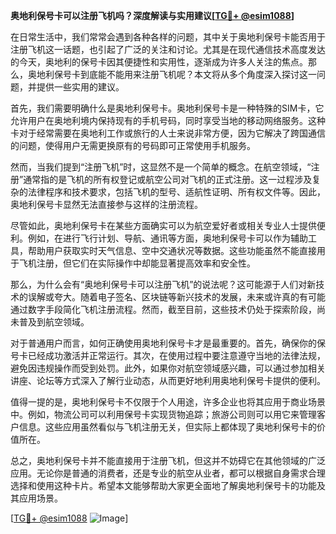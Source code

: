 **奥地利保号卡可以注册飞机吗？深度解读与实用建议[[TG💪+ @esim1088](https://t.me/s/esim1088)]**

在日常生活中，我们常常会遇到各种各样的问题，其中关于奥地利保号卡能否用于注册飞机这一话题，也引起了广泛的关注和讨论。尤其是在现代通信技术高度发达的今天，奥地利的保号卡因其便捷性和实用性，逐渐成为许多人关注的焦点。那么，奥地利保号卡到底能不能用来注册飞机呢？本文将从多个角度深入探讨这一问题，并提供一些实用的建议。

首先，我们需要明确什么是奥地利保号卡。奥地利保号卡是一种特殊的SIM卡，它允许用户在奥地利境内保持现有的手机号码，同时享受当地的移动网络服务。这种卡对于经常需要在奥地利工作或旅行的人士来说非常方便，因为它解决了跨国通信的问题，使得用户无需更换原有的号码即可正常使用手机服务。

然而，当我们提到“注册飞机”时，这显然不是一个简单的概念。在航空领域，“注册”通常指的是飞机的所有权登记或航空公司对飞机的正式注册。这一过程涉及复杂的法律程序和技术要求，包括飞机的型号、适航性证明、所有权文件等。因此，奥地利保号卡显然无法直接参与这样的注册流程。

尽管如此，奥地利保号卡在某些方面确实可以为航空爱好者或相关专业人士提供便利。例如，在进行飞行计划、导航、通讯等方面，奥地利保号卡可以作为辅助工具，帮助用户获取实时天气信息、空中交通状况等数据。这些功能虽然不能直接用于飞机注册，但它们在实际操作中却能显著提高效率和安全性。

那么，为什么会有“奥地利保号卡可以注册飞机”的说法呢？这可能源于人们对新技术的误解或夸大。随着电子签名、区块链等新兴技术的发展，未来或许真的有可能通过数字手段简化飞机注册流程。然而，截至目前，这些技术仍处于探索阶段，尚未普及到航空领域。

对于普通用户而言，如何正确使用奥地利保号卡才是最重要的。首先，确保你的保号卡已经成功激活并正常运行。其次，在使用过程中要注意遵守当地的法律法规，避免因违规操作而受到处罚。此外，如果你对航空领域感兴趣，可以通过参加相关讲座、论坛等方式深入了解行业动态，从而更好地利用奥地利保号卡提供的便利。

值得一提的是，奥地利保号卡不仅限于个人用途，许多企业也将其应用于商业场景中。例如，物流公司可以利用保号卡实现货物追踪；旅游公司则可以用它来管理客户信息。这些应用虽然看似与飞机注册无关，但实际上都体现了奥地利保号卡的价值所在。

总之，奥地利保号卡并不能直接用于注册飞机，但这并不妨碍它在其他领域的广泛应用。无论你是普通的消费者，还是专业的航空从业者，都可以根据自身需求合理选择和使用这种卡片。希望本文能够帮助大家更全面地了解奥地利保号卡的功能及其应用场景。

[[TG💪+ @esim1088](https://t.me/s/esim1088) ![Image](https://i.postimg.cc/4NQfJmqS/Snipaste-2025-05-13-00-14-12.png)]